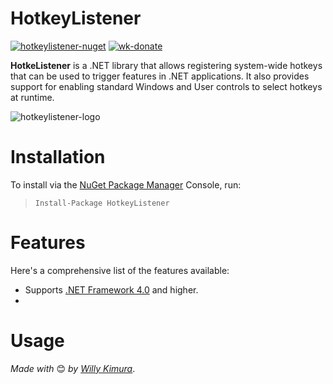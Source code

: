 # HotkeyListener
[![hotkeylistener-nuget](https://img.shields.io/badge/NuGet-1.0.0-brightgreen.svg)](https://www.nuget.org/packages/HotkeyListener/) [![wk-donate](https://img.shields.io/badge/BuyMeACoffee-Donate-orange.svg)](https://www.buymeacoffee.com/willykimura)

**HotkeListener** is a .NET library that allows registering system-wide hotkeys that can be used to trigger features in .NET applications. It also provides support for enabling standard Windows and User controls to select hotkeys at runtime.

![hotkeylistener-logo](Assets/hhotkeylistener-logo.png)

# Installation

To install via the [NuGet Package Manager](https://www.nuget.org/packages/HotkeyListener/) Console, run:

> `Install-Package HotkeyListener`

# Features
Here's a comprehensive list of the features available:

- Supports [.NET Framework 4.0](https://www.microsoft.com/en-us/download/details.aspx?id=17718) and higher.
- 

# Usage




*Made with* 😊 *by* [*Willy Kimura*]([https://github.com/Willy-Kimura).